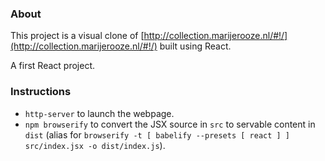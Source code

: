 ### About

This project is a visual clone of [http://collection.marijerooze.nl/#!/](http://collection.marijerooze.nl/#!/) built using React.

A first React project.


### Instructions

* `http-server` to launch the webpage.
* `npm browserify` to convert the JSX source in `src` to servable content in `dist` (alias for `browserify -t [ babelify --presets [ react ] ] src/index.jsx -o dist/index.js`).